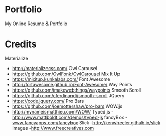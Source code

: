 # Portfolio
My Online Resume & Portfolio
# Credits
Materialize
- http://materializecss.com/
Owl Carousel
- https://github.com/OwlFonk/OwlCarousel
Mix It Up
- https://mixitup.kunkalabs.com/
Font Awesome
- http://fortawesome.github.io/Font-Awesome/
Way Points
- https://github.com/imakewebthings/waypoints
Smooth Scroll
- https://github.com/cferdinandi/smooth-scroll
JQuery
- https://code.jquery.com/
Pro Bars
- https://github.com/joemottershaw/pro-bars
WOW.js
- http://mynameismatthieu.com/WOW/
Typed.js
-http://www.mattboldt.com/demos/typed-js
fancyBox
-www.fancyapps.com/fancybox
Slick
-http://kenwheeler.github.io/slick
Images
-http://www.freecreatives.com
